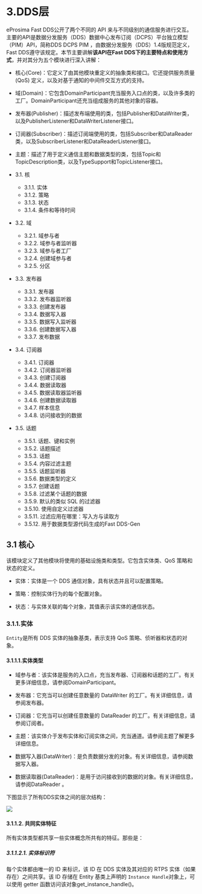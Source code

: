 # 3.DDS层
eProsima Fast DDS公开了两个不同的 API 来与不同级别的通信服务进行交互。主要的API是数据分发服务（DDS）数据中心发布订阅（DCPS）平台独立模型（PIM）API，简称DDS DCPS PIM ，由数据分发服务（DDS）1.4版规范定义，Fast DDS遵守该规定。本节主要讲解**该API在Fast DDS下的主要特点和使用方式**，并对其分为五个模块进行深入讲解：
- 核心(Core)：它定义了由其他模块重定义的抽象类和接口。它还提供服务质量 (QoS) 定义，以及对基于通知的中间件交互方式的支持。

- 域(Domain)：它包含DomainParticipant充当服务入口点的类，以及许多类的工厂。DomainParticipant还充当组成服务的其他对象的容器。

- 发布器(Publisher)：描述发布端使用的类，包括Publisher和DataWriter类，以及PublisherListener和DataWriterListener接口。

- 订阅器(Subscriber)：描述订阅端使用的类，包括Subscriber和DataReader类，以及SubscriberListener和DataReaderListener接口。

- 主题：描述了用于定义通信主题和数据类型的类，包括Topic和TopicDescription类，以及TypeSupport和TopicListener接口。

- 3.1. 核
  - 3.1.1. 实体
  - 3.1.2. 策略
  - 3.1.3. 状态
  - 3.1.4. 条件和等待时间
- 3.2. 域
    - 3.2.1. 域参与者
    - 3.2.2. 域参与者监听器
    - 3.2.3. 域参与者工厂
    - 3.2.4. 创建域参与者
    - 3.2.5. 分区
- 3.3. 发布器
    - 3.3.1. 发布器
    - 3.3.2. 发布器监听器
    - 3.3.3. 创建发布器
    - 3.3.4. 数据写入器
    - 3.3.5. 数据写入监听器
    - 3.3.6. 创建数据写入器
    - 3.3.7. 发布数据
- 3.4. 订阅器
    - 3.4.1. 订阅器
    - 3.4.2. 订阅器监听器
    - 3.4.3. 创建订阅器
    - 3.4.4. 数据读取器
    - 3.4.5. 数据读取器监听器
    - 3.4.6. 创建数据读取器
    - 3.4.7. 样本信息
    - 3.4.8. 访问接收到的数据
- 3.5. 话题
    - 3.5.1. 话题、键和实例
    - 3.5.2. 话题描述
    - 3.5.3. 话题
    - 3.5.4. 内容过滤主题
    - 3.5.5. 话题监听器
    - 3.5.6. 数据类型的定义
    - 3.5.7. 创建话题
    - 3.5.8. 过滤某个话题的数据
    - 3.5.9. 默认的类似 SQL 的过滤器
    - 3.5.10. 使用自定义过滤器
    - 3.5.11. 过滤应用在哪里：写入方与读取方
    - 3.5.12. 用于数据类型源代码生成的Fast DDS-Gen

## 3.1 核心
该模块定义了其他模块将使用的基础设施类和类型。它包含实体类、QoS 策略和状态的定义。

- 实体：实体是一个 DDS 通信对象，具有状态并且可以配置策略。

- 策略：控制实体行为的每个配置对象。

- 状态：与实体关联的每个对象，其值表示该实体的通信状态。

### 3.1.1.实体
`Entity`是所有 DDS 实体的抽象基类，表示支持 QoS 策略、侦听器和状态的对象。
#### 3.1.1.1.实体类型
- 域参与者：该实体是服务的入口点，充当发布器、订阅器和话题的工厂。有关更多详细信息，请参阅DomainParticipant。

- 发布器：它充当可以创建任意数量的 DataWriter 的工厂。有关详细信息，请参阅发布器。

- 订阅器：它充当可以创建任意数量的 DataReader 的工厂。有关详细信息，请参阅订阅者。

- 主题：该实体介于发布实体和订阅实体之间，充当通道。请参阅主题了解更多详细信息。

- 数据写入器(DataWriter)：是负责数据分发的对象。有关详细信息，请参阅数据写入器。

- 数据读取器(DataReader)：是用于访问接收到的数据的对象。有关详细信息，请参阅DataReader 。

下图显示了所有DDS实体之间的层次结构：

![](https://fast-dds.docs.eprosima.com/en/latest/_images/entity_diagram.svg)

#### 3.1.1.2. 共同实体特征
所有实体类型都共享一些实体概念所共有的特征。那些是：

##### 3.1.1.2.1. 实体标识符
每个实体都由唯一的 ID 来标识，该 ID 在 DDS 实体及其对应的 RTPS 实体（如果存在）之间共享。该 ID 存储在 Entity 基类上声明的   `Instance Handle`对象上，可以使用 getter 函数访问该对象get_instance_handle()。








